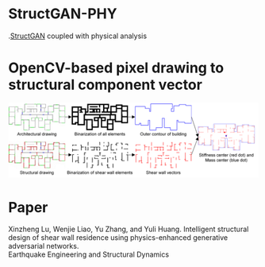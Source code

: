 # StructGAN-PHY
.[StructGAN](https://github.com/wenjie-liao/StructGAN_v1) coupled with physical analysis

# OpenCV-based pixel drawing to structural component vector
![image](https://github.com/wenjie-liao/StructGAN-PHY/blob/main/pixel2vector.png)

# Paper
Xinzheng Lu, Wenjie Liao, Yu Zhang, and Yuli Huang. 
Intelligent structural design of shear wall residence using physics-enhanced generative adversarial networks. \
Earthquake Engineering and Structural Dynamics
